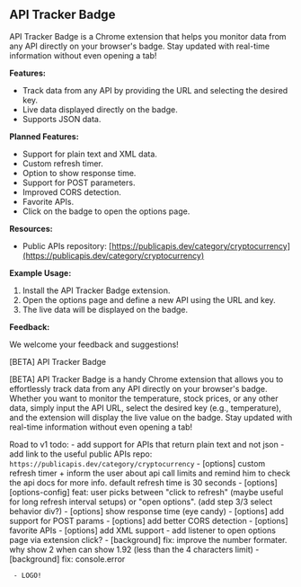 ## API Tracker Badge

API Tracker Badge is a Chrome extension that helps you monitor data from any API directly on your browser's badge. Stay updated with real-time information without even opening a tab!

**Features:**

* Track data from any API by providing the URL and selecting the desired key.
* Live data displayed directly on the badge.
* Supports JSON data.

**Planned Features:**

* Support for plain text and XML data.
* Custom refresh timer.
* Option to show response time.
* Support for POST parameters.
* Improved CORS detection.
* Favorite APIs.
* Click on the badge to open the options page.

**Resources:**

* Public APIs repository: [https://publicapis.dev/category/cryptocurrency](https://publicapis.dev/category/cryptocurrency)

**Example Usage:**

1. Install the API Tracker Badge extension.
2. Open the options page and define a new API using the URL and key.
3. The live data will be displayed on the badge.

**Feedback:**

We welcome your feedback and suggestions!

















[BETA] API Tracker Badge

[BETA] API Tracker Badge is a handy Chrome extension that allows you to effortlessly track data from any API directly on your browser's badge. Whether you want to monitor the temperature, stock prices, or any other data, simply input the API URL, select the desired key (e.g., temperature), and the extension will display the live value on the badge. Stay updated with real-time information without even opening a tab!

Road to v1
todo:
    - add support for APIs that return plain text and not json
    - add link to the useful public APIs repo: ```https://publicapis.dev/category/cryptocurrency```
    - [options] custom refresh timer + inform the user about api call limits and remind him to check the api docs for more info. default refresh time is 30 seconds
    - [options] [options-config] feat: user picks between "click to refresh" (maybe useful for long refresh interval setups) or "open options". (add step 3/3 select behavior div?)
    - [options] show response time (eye candy)
    - [options] add support for POST params
    - [options] add better CORS detection
    - [options] favorite APIs
    - [options] add XML support
    - add listener to open options page via extension click?
    - [background] fix: improve the number formater. why show 2 when can show 1.92 (less than the 4 characters limit)
     - [background] fix: console.error

     - LOGO!